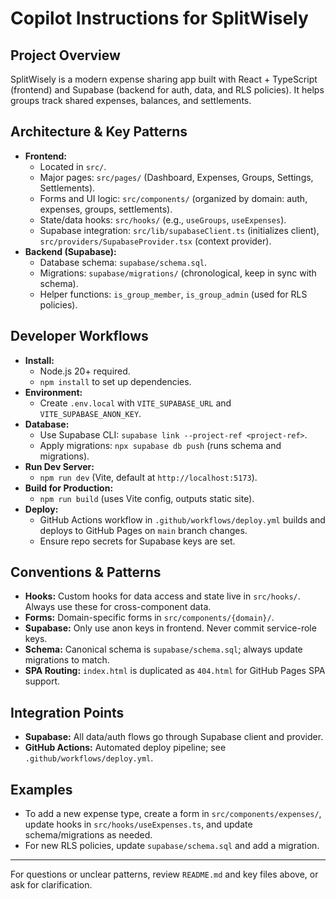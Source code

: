 # Copilot Instructions for SplitWisely

## Project Overview

SplitWisely is a modern expense sharing app built with React + TypeScript (frontend) and Supabase (backend for auth, data, and RLS policies). It helps groups track shared expenses, balances, and settlements.

## Architecture & Key Patterns

- **Frontend:**
  - Located in `src/`.
  - Major pages: `src/pages/` (Dashboard, Expenses, Groups, Settings, Settlements).
  - Forms and UI logic: `src/components/` (organized by domain: auth, expenses, groups, settlements).
  - State/data hooks: `src/hooks/` (e.g., `useGroups`, `useExpenses`).
  - Supabase integration: `src/lib/supabaseClient.ts` (initializes client), `src/providers/SupabaseProvider.tsx` (context provider).
- **Backend (Supabase):**
  - Database schema: `supabase/schema.sql`.
  - Migrations: `supabase/migrations/` (chronological, keep in sync with schema).
  - Helper functions: `is_group_member`, `is_group_admin` (used for RLS policies).

## Developer Workflows

- **Install:**
  - Node.js 20+ required.
  - `npm install` to set up dependencies.
- **Environment:**
  - Create `.env.local` with `VITE_SUPABASE_URL` and `VITE_SUPABASE_ANON_KEY`.
- **Database:**
  - Use Supabase CLI: `supabase link --project-ref <project-ref>`.
  - Apply migrations: `npx supabase db push` (runs schema and migrations).
- **Run Dev Server:**
  - `npm run dev` (Vite, default at `http://localhost:5173`).
- **Build for Production:**
  - `npm run build` (uses Vite config, outputs static site).
- **Deploy:**
  - GitHub Actions workflow in `.github/workflows/deploy.yml` builds and deploys to GitHub Pages on `main` branch changes.
  - Ensure repo secrets for Supabase keys are set.

## Conventions & Patterns

- **Hooks:** Custom hooks for data access and state live in `src/hooks/`. Always use these for cross-component data.
- **Forms:** Domain-specific forms in `src/components/{domain}/`.
- **Supabase:** Only use anon keys in frontend. Never commit service-role keys.
- **Schema:** Canonical schema is `supabase/schema.sql`; always update migrations to match.
- **SPA Routing:** `index.html` is duplicated as `404.html` for GitHub Pages SPA support.

## Integration Points

- **Supabase:** All data/auth flows go through Supabase client and provider.
- **GitHub Actions:** Automated deploy pipeline; see `.github/workflows/deploy.yml`.

## Examples

- To add a new expense type, create a form in `src/components/expenses/`, update hooks in `src/hooks/useExpenses.ts`, and update schema/migrations as needed.
- For new RLS policies, update `supabase/schema.sql` and add a migration.

---

For questions or unclear patterns, review `README.md` and key files above, or ask for clarification.
